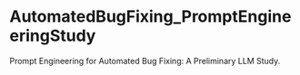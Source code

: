 # AutomatedBugFixing_PromptEngineeringStudy
Prompt Engineering for Automated Bug Fixing: A Preliminary LLM Study.
